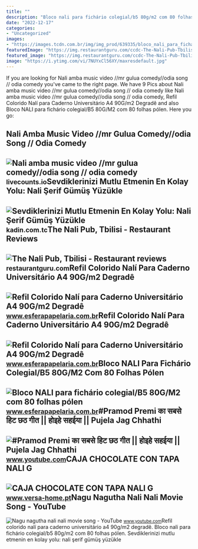 ```yaml
---
title: ""
description: "Bloco nali para fichário colegial/b5 80g/m2 com 80 folhas pólen"
date: "2022-12-17"
categories:
- "Uncategorized"
images:
- "https://images.tcdn.com.br/img/img_prod/639335/bloco_nali_para_fichario_colegial_b5_80g_m2_com_80_folhas_polen_15256_2_1495668a38946e8f5f159aa56561d6ef.jpeg"
featuredImage: "https://img.restaurantguru.com/ccdc-The-Nali-Pub-Tbilisi-bar-counter.jpg"
featured_image: "https://img.restaurantguru.com/ccdc-The-Nali-Pub-Tbilisi-bar-counter.jpg"
image: "https://i.ytimg.com/vi/7NUYxCl56XY/maxresdefault.jpg"
---
```


If you are looking for Nali amba music video //mr gulua comedy//odia song // odia comedy you've came to the right page. We have 9 Pics about Nali amba music video //mr gulua comedy//odia song // odia comedy like Nali amba music video //mr gulua comedy//odia song // odia comedy, Refil Colorido Nalí para Caderno Universitário A4 90G/m2 Degradê and also Bloco NALI para fichário colegial/B5 80G/M2 com 80 folhas pólen. Here you go:

Nali Amba Music Video //mr Gulua Comedy//odia Song // Odia Comedy
-----------------------------------------------------------------

 ![Nali amba music video //mr gulua comedy//odia song // odia comedy](https://i.ytimg.com/vi/7NUYxCl56XY/maxresdefault.jpg) <small>livecounts.io</small>Sevdiklerinizi Mutlu Etmenin En Kolay Yolu: Nali Şerif Gümüş Yüzükle
--------------------------------------------------------------------

 ![Sevdiklerinizi Mutlu Etmenin En Kolay Yolu: Nali Şerif Gümüş Yüzükle](https://kadin.com.tc/wp-content/uploads/2018/02/nali-gümüş-yüzük.jpg) <small>kadin.com.tc</small>The Nali Pub, Tbilisi - Restaurant Reviews
------------------------------------------

 ![The Nali Pub, Tbilisi - Restaurant reviews](https://img.restaurantguru.com/ccdc-The-Nali-Pub-Tbilisi-bar-counter.jpg) <small>restaurantguru.com</small>Refil Colorido Nalí Para Caderno Universitário A4 90G/m2 Degradê
----------------------------------------------------------------

 ![Refil Colorido Nalí para Caderno Universitário A4 90G/m2 Degradê](https://images.tcdn.com.br/img/img_prod/639335/refil_colorido_nali_para_caderno_universitario_a4_90g_m2_degrade_15370_2_4a8187399c0d6130c72d45c5bcb19a90.jpeg) <small>www.esferapapelaria.com.br</small>Refil Colorido Nalí Para Caderno Universitário A4 90G/m2 Degradê
----------------------------------------------------------------

 ![Refil Colorido Nalí para Caderno Universitário A4 90G/m2 Degradê](https://images.tcdn.com.br/img/img_prod/639335/refil_colorido_nali_para_caderno_universitario_a4_90g_m2_degrade_15370_1_9c5efcca9accfa2ecd0fc5c3431e1fbc.jpeg) <small>www.esferapapelaria.com.br</small>Bloco NALI Para Fichário Colegial/B5 80G/M2 Com 80 Folhas Pólen
---------------------------------------------------------------

 ![Bloco NALI para fichário colegial/B5 80G/M2 com 80 folhas pólen](https://images.tcdn.com.br/img/img_prod/639335/bloco_nali_para_fichario_colegial_b5_80g_m2_com_80_folhas_polen_15256_2_1495668a38946e8f5f159aa56561d6ef.jpeg) <small>www.esferapapelaria.com.br</small>\#Pramod Premi का सबसे हिट छठ गीत || होइहे सहईया || Pujela Jag Chhathi
----------------------------------------------------------------------

 ![#Pramod Premi का सबसे हिट छठ गीत || होइहे सहईया || Pujela Jag Chhathi](https://i.ytimg.com/vi/nAlI_g9dlPc/maxresdefault.jpg) <small>www.youtube.com</small>CAJA CHOCOLATE CON TAPA NALI G
------------------------------

 ![CAJA CHOCOLATE CON TAPA NALI G](https://www.versa-home.pt/461369-large_default/caja_chocolate_con_tapa_nali_g.jpg) <small>www.versa-home.pt</small>Nagu Nagutha Nali Nali Movie Song - YouTube
-------------------------------------------

 ![Nagu nagutha nali nali movie song - YouTube](https://i.ytimg.com/vi/2jrGEkWA__c/maxresdefault.jpg?sqp=-oaymwEmCIAKENAF8quKqQMa8AEB-AH-CYAC0AWKAgwIABABGGUgRyhLMA8=&rs=AOn4CLAcEfcSPE5Fy0N6QA9SOtS5zVe89g) <small>www.youtube.com</small>Refil colorido nalí para caderno universitário a4 90g/m2 degradê. Bloco nali para fichário colegial/b5 80g/m2 com 80 folhas pólen. Sevdiklerinizi mutlu etmenin en kolay yolu: nali şerif gümüş yüzükle
